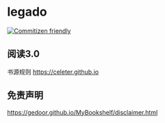 # legado

[![Commitizen friendly](https://img.shields.io/badge/commitizen-friendly-brightgreen.svg)](http://commitizen.github.io/cz-cli/)

## 阅读3.0
书源规则 https://celeter.github.io

## 免责声明
https://gedoor.github.io/MyBookshelf/disclaimer.html
